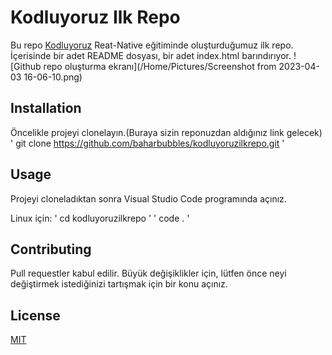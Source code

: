 # Kodluyoruz Ilk Repo
Bu repo [Kodluyoruz](https://kodluyoruz.org/) Reat-Native eğitiminde oluşturduğumuz ilk repo. İçerisinde bir adet README dosyası, bir adet index.html barındırıyor.
![Github repo oluşturma ekranı](/Home/Pictures/Screenshot from 2023-04-03 16-06-10.png)

## Installation
Öncelikle projeyi clonelayın.(Buraya sizin reponuzdan aldığınız link gelecek)
' git clone https://github.com/baharbubbles/kodluyoruzilkrepo.git '

## Usage 
Projeyi cloneladıktan sonra Visual Studio Code programında açınız.

Linux için:
' cd kodluyoruzilkrepo '
' code . '

## Contributing
Pull requestler kabul edilir. Büyük değişiklikler için, lütfen önce neyi değiştirmek istediğinizi tartışmak için bir konu açınız.

## License
[MIT](https://choosealicense.com/licenses/mit/)

